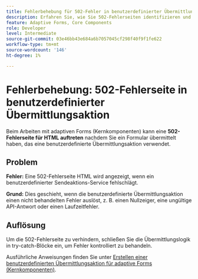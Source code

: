 ```yaml
---
title: Fehlerbehebung für 502-Fehler in benutzerdefinierter Übermittlungsaktion für adaptive Forms
description: Erfahren Sie, wie Sie 502-Fehlerseiten identifizieren und beheben können, die bei der Verwendung benutzerdefinierter Übermittlungsaktionen in Adaptive Forms (Kernkomponenten) auftreten. In diesem Handbuch werden häufige Ursachen wie nicht behandelte Ausnahmen erläutert und Schritte zur Behebung von Fehlern beschrieben.
feature: Adaptive Forms, Core Components
role: Developer
level: Intermediate
source-git-commit: 03e46bb43e684a6b7057045cf298f40f9f1fe622
workflow-type: tm+mt
source-wordcount: '146'
ht-degree: 1%

---
```



# Fehlerbehebung: 502-Fehlerseite in benutzerdefinierter Übermittlungsaktion

Beim Arbeiten mit adaptiven Forms (Kernkomponenten) kann eine **502-Fehlerseite für HTML auftreten** nachdem Sie ein Formular übermittelt haben, das eine benutzerdefinierte Übermittlungsaktion verwendet.

## Problem

**Fehler:** Eine 502-Fehlerseite HTML wird angezeigt, wenn ein benutzerdefinierter Sendeaktions-Service fehlschlägt.

**Grund:** Dies geschieht, wenn die benutzerdefinierte Übermittlungsaktion einen nicht behandelten Fehler auslöst, z. B. einen Nullzeiger, eine ungültige API-Antwort oder einen Laufzeitfehler.

## Auflösung

Um die 502-Fehlerseite zu verhindern, schließen Sie die Übermittlungslogik in try-catch-Blöcke ein, um Fehler kontrolliert zu behandeln.

Ausführliche Anweisungen finden Sie unter [Erstellen einer benutzerdefinierten Übermittlungsaktion für adaptive Forms (Kernkomponenten)](/help/forms/custom-submit-action-for-adaptive-forms-based-on-core-components.md).
